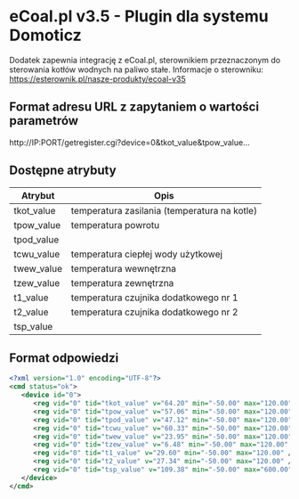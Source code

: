 # eCoal.pl v3.5 - Plugin dla systemu Domoticz
Dodatek zapewnia integrację z eCoal.pl, sterownikiem przeznaczonym do sterowania kotłów wodnych na paliwo stałe.
Informacje o sterowniku: https://esterownik.pl/nasze-produkty/ecoal-v35

## Format adresu URL z zapytaniem o wartości parametrów
http://IP:PORT/getregister.cgi?device=0&tkot_value&tpow_value...

## Dostępne atrybuty

| Atrybut    | Opis                                         |
| ---------- | ---------------------------------------------|
| tkot_value | temperatura zasilania (temperatura na kotle) |
| tpow_value | temperatura powrotu                          |
| tpod_value |                                              |
| tcwu_value | temperatura ciepłej wody użytkowej           |
| twew_value | temperatura wewnętrzna                       |
| tzew_value | temperatura zewnętrzna                       |
| t1_value   | temperatura czujnika dodatkowego nr 1        |
| t2_value   | temperatura czujnika dodatkowego nr 2        |
| tsp_value  |                                              |

## Format odpowiedzi
```xml
<?xml version="1.0" encoding="UTF-8"?>
<cmd status="ok">
   <device id="0">
      <reg vid="0" tid="tkot_value" v="64.20" min="-50.00" max="120.00" />
      <reg vid="0" tid="tpow_value" v="57.06" min="-50.00" max="120.00" />
      <reg vid="0" tid="tpod_value" v="47.12" min="-50.00" max="120.00" />
      <reg vid="0" tid="tcwu_value" v="60.33" min="-50.00" max="120.00" />
      <reg vid="0" tid="twew_value" v="23.95" min="-50.00" max="120.00" />
      <reg vid="0" tid="tzew_value" v="6.48" min="-50.00" max="120.00" />
      <reg vid="0" tid="t1_value" v="29.60" min="-50.00" max="120.00" />
      <reg vid="0" tid="t2_value" v="27.34" min="-50.00" max="120.00" />
      <reg vid="0" tid="tsp_value" v="109.38" min="-50.00" max="600.00" />
   </device>
</cmd>
```
